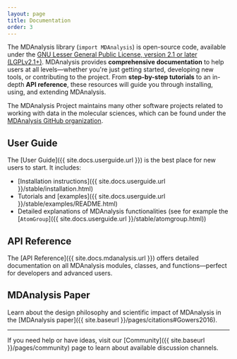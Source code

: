 ```yaml
---
layout: page
title: Documentation
order: 3
---
```


The MDAnalysis library (`import MDAnalysis`) is open-source code, available under the [GNU Lesser General Public License, version 2.1 or later (LGPLv2.1+)](https://www.gnu.org/licenses/lgpl-2.1.html). MDAnalysis provides **comprehensive documentation** to help users at all levels&mdash;whether you're just getting started, developing new tools, or contributing to the project. From **step-by-step tutorials** to an in-depth **API reference**, these resources will guide you through installing, using, and extending MDAnalysis.

The MDAnalysis Project maintains many other software projects related to working with data in the molecular sciences, which can be found under the [MDAnalysis GitHub organization](https://github.com/MDAnalysis).

## User Guide
The [User Guide]({{ site.docs.userguide.url }}) is the best place for new users to start. It includes:

- [Installation instructions]({{ site.docs.userguide.url }}/stable/installation.html)
- Tutorials and [examples]({{ site.docs.userguide.url }}/stable/examples/README.html)
- Detailed explanations of MDAnalysis functionalities (see for example the [`AtomGroup`]({{ site.docs.userguide.url }}/stable/atomgroup.html)) 

## API Reference
The [API Reference]({{ site.docs.mdanalysis.url }}) offers detailed documentation on all MDAnalysis modules, classes, and functions&mdash;perfect for developers and advanced users.

## MDAnalysis Paper
Learn about the design philosophy and scientific impact of MDAnalysis in the [MDAnalysis paper]({{ site.baseurl }}/pages/citations#Gowers2016).

---

If you need help or have ideas, visit our [Community]({{ site.baseurl }}/pages/community) page to learn about available discussion channels.


